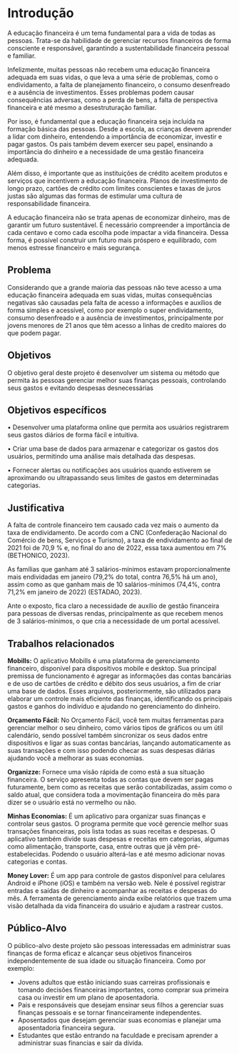 # Introdução

A educação financeira é um tema fundamental para a vida de todas as pessoas. Trata-se da habilidade de gerenciar recursos financeiros de forma consciente e responsável, garantindo a sustentabilidade financeira pessoal e familiar.

Infelizmente, muitas pessoas não recebem uma educação financeira adequada em suas vidas, o que leva a uma série de problemas, como o endividamento, a falta de planejamento financeiro, o consumo desenfreado e a ausência de investimentos. Esses problemas podem causar consequências adversas, como a perda de bens, a falta de perspectiva financeira e até mesmo a desestruturação familiar.

Por isso, é fundamental que a educação financeira seja incluída na formação básica das pessoas. Desde a escola, as crianças devem aprender a lidar com dinheiro, entendendo a importância de economizar, investir e pagar gastos. Os pais também devem exercer seu papel, ensinando a importância do dinheiro e a necessidade de uma gestão financeira adequada. 

Além disso, é importante que as instituições de crédito aceitem produtos e serviços que incentivem a educação financeira. Planos de investimento de longo prazo, cartões de crédito com limites conscientes e taxas de juros justas são algumas das formas de estimular uma cultura de responsabilidade financeira. 

A educação financeira não se trata apenas de economizar dinheiro, mas de garantir um futuro sustentável. É necessário compreender a importância de cada centavo e como cada escolha pode impactar a vida financeira. Dessa forma, é possível construir um futuro mais próspero e equilibrado, com menos estresse financeiro e mais segurança.


## Problema

Considerando que a grande maioria das pessoas não teve acesso a uma educação financeira adequada em suas vidas, muitas consequências negativas são causadas pela falta de acesso a informações e auxílios de forma simples e acessível, como por exemplo o super endividamento, consumo desenfreado e a ausência de investimentos, principalmente por jovens menores de 21 anos que têm acesso a linhas de credito maiores do que podem pagar.

## Objetivos

O objetivo geral deste projeto é desenvolver um sistema ou método que permita às pessoas gerenciar melhor suas finanças pessoais, controlando seus gastos e evitando despesas desnecessárias
 
 
## Objetivos específicos 

• Desenvolver uma plataforma online que permita aos usuários registrarem seus gastos diários de forma fácil e intuitiva.

• Criar uma base de dados para armazenar e categorizar os gastos dos usuários, permitindo uma análise mais detalhada das despesas.

• Fornecer alertas ou notificações aos usuários quando estiverem se aproximando ou ultrapassando seus limites de gastos em determinadas categorias.
 
## Justificativa

A falta de controle financeiro tem causado cada vez mais o aumento da taxa de endividamento. De acordo com a CNC (Confederação Nacional do Comércio de bens, Serviços e Turismo), a taxa de endividamento ao final de 2021 foi de 70,9 % e, no final do ano de 2022, essa taxa aumentou em 7% (BETHONICO, 2023). 

As famílias que ganham até 3 salários-mínimos estavam proporcionalmente mais endividadas em janeiro (79,2% do total, contra 76,5% há um ano), assim como as que ganham mais de 10 salários-mínimos (74,4%, contra 71,2% em janeiro de 2022) (ESTADAO, 2023). 

Ante o exposto, fica claro a necessidade de auxílio de gestão financeira para pessoas de diversas rendas, principalmente as que recebem menos de 3 salários-mínimos, o que cria a necessidade de um portal acessível.

## Trabalhos relacionados

**Mobills:** O aplicativo Mobills é uma plataforma de gerenciamento financeiro, disponível para dispositivos mobile e desktop. Sua principal premissa de funcionamento é agregar as informações das contas bancárias e de uso de cartões de crédito e débito dos seus usuários, a fim de criar uma base de dados. Esses arquivos, posteriormente, são utilizados para elaborar um controle mais eficiente das finanças, identificando os principais gastos e ganhos do indivíduo e ajudando no gerenciamento do dinheiro.

**Orçamento Fácil:** No Orçamento Fácil, você tem muitas ferramentas para gerenciar melhor o seu dinheiro, como vários tipos de gráficos ou um útil calendário, sendo possível também sincronizar os seus dados entre dispositivos e ligar as suas contas bancárias, lançando automaticamente as suas transações e com isso podendo checar as suas despesas diárias ajudando você a melhorar as suas economias.

**Organizze:** Fornece uma visão rápida de como está a sua situação financeira. O serviço apresenta todas as contas que devem ser pagas futuramente, bem como as receitas que serão contabilizadas, assim como o saldo atual, que considera toda a movimentação financeira do mês para dizer se o usuário está no vermelho ou não.

**Minhas Economias:** É um aplicativo para organizar suas finanças e controlar seus gastos. O programa permite que você gerencie melhor suas transações financeiras, pois lista todas as suas receitas e despesas. O aplicativo também divide suas despesas e receitas em categorias, algumas como alimentação, transporte, casa, entre outras que já vêm pré-estabelecidas. Podendo o usuário alterá-las e até mesmo adicionar novas categorias e contas.

 **Money Lover:**  É um app para controle de gastos disponível para celulares Android e iPhone (iOS) e também na versão web. Nele é possível registrar entradas e saídas de dinheiro e acompanhar as receitas e despesas do mês. A ferramenta de gerenciamento ainda exibe relatórios que trazem uma visão detalhada da vida financeira do usuário e ajudam a rastrear custos.


## Público-Alvo

O público-alvo deste projeto são pessoas interessadas em administrar suas finanças de forma eficaz e alcançar seus objetivos financeiros independentemente de sua idade ou situação financeira. Como por exemplo:

- Jovens adultos que estão iniciando suas carreiras profissionais e tomando decisões financeiras importantes, como comprar sua primeira casa ou investir em um plano de aposentadoria.
- Pais e responsáveis que desejam ensinar seus filhos a gerenciar suas finanças pessoais e se tornar financeiramente independentes.
- Aposentados que desejam gerenciar suas economias e planejar uma aposentadoria financeira segura.
- Estudantes que estão entrando na faculdade e precisam aprender a administrar suas financias e sair da dívida.
